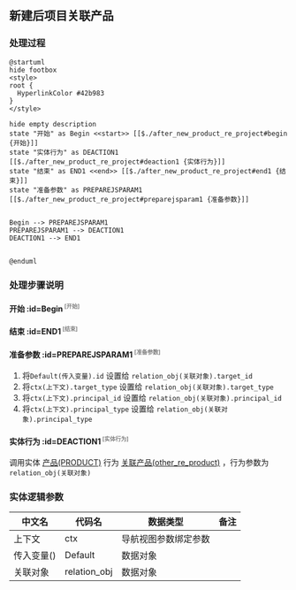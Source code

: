 ## 新建后项目关联产品 <!-- {docsify-ignore-all} -->

   

### 处理过程

```plantuml
@startuml
hide footbox
<style>
root {
  HyperlinkColor #42b983
}
</style>

hide empty description
state "开始" as Begin <<start>> [[$./after_new_product_re_project#begin {开始}]]
state "实体行为" as DEACTION1  [[$./after_new_product_re_project#deaction1 {实体行为}]]
state "结束" as END1 <<end>> [[$./after_new_product_re_project#end1 {结束}]]
state "准备参数" as PREPAREJSPARAM1  [[$./after_new_product_re_project#preparejsparam1 {准备参数}]]


Begin --> PREPAREJSPARAM1
PREPAREJSPARAM1 --> DEACTION1
DEACTION1 --> END1


@enduml
```


### 处理步骤说明

#### 开始 :id=Begin<sup class="footnote-symbol"> <font color=gray size=1>[开始]</font></sup>




#### 结束 :id=END1<sup class="footnote-symbol"> <font color=gray size=1>[结束]</font></sup>




#### 准备参数 :id=PREPAREJSPARAM1<sup class="footnote-symbol"> <font color=gray size=1>[准备参数]</font></sup>



1. 将`Default(传入变量).id` 设置给  `relation_obj(关联对象).target_id`
2. 将`ctx(上下文).target_type` 设置给  `relation_obj(关联对象).target_type`
3. 将`ctx(上下文).principal_id` 设置给  `relation_obj(关联对象).principal_id`
4. 将`ctx(上下文).principal_type` 设置给  `relation_obj(关联对象).principal_type`

#### 实体行为 :id=DEACTION1<sup class="footnote-symbol"> <font color=gray size=1>[实体行为]</font></sup>



调用实体 [产品(PRODUCT)](module/ProdMgmt/product.md) 行为 [关联产品(other_re_product)](module/ProdMgmt/product#行为) ，行为参数为`relation_obj(关联对象)`



### 实体逻辑参数

|    中文名   |    代码名    |  数据类型      |备注 |
| --------| --------| --------  | --------   |
|上下文|ctx|导航视图参数绑定参数||
|传入变量(<i class="fa fa-check"/></i>)|Default|数据对象||
|关联对象|relation_obj|数据对象||
